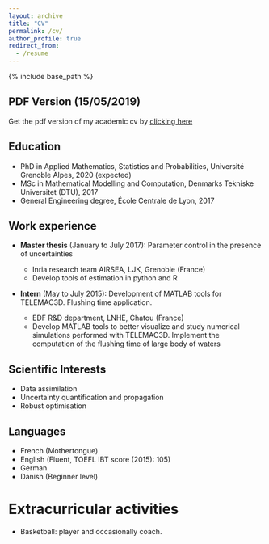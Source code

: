 ```yaml
---
layout: archive
title: "CV"
permalink: /cv/
author_profile: true
redirect_from:
  - /resume
---
```


{% include base_path %}

PDF Version (15/05/2019)
---
Get the pdf version of my academic cv by [clicking here](https://vtrappler.github.io/files/cv_vt.pdf)

Education
---
* PhD in Applied Mathematics, Statistics and Probabilities, Université Grenoble Alpes, 2020 (expected)
* MSc in Mathematical Modelling and Computation, Denmarks Tekniske Universitet (DTU), 2017
* General Engineering degree, École Centrale de Lyon, 2017



Work experience
---
* **Master thesis** (January to July 2017): Parameter control in the presence of uncertainties
  * Inria research team AIRSEA, LJK, Grenoble (France)
  * Develop tools of estimation in python and R

* **Intern** (May to July 2015): Development of MATLAB tools for TELEMAC3D. Flushing time application.
  * EDF R&D department, LNHE, Chatou (France)
  * Develop MATLAB tools to better visualize and study numerical simulations performed with TELEMAC3D. Implement the computation of the flushing time of large body of waters 
  
 
Scientific Interests
---
* Data assimilation
* Uncertainty quantification and propagation
* Robust optimisation

Languages
---
* French (Mothertongue)
* English (Fluent, TOEFL IBT score (2015): 105)
* German
* Danish (Beginner level)

<!-- Publications -->
<!-- ====== -->
<!--   <ul>{% for post in site.publications %} -->
<!--     {% include archive-single-cv.html %} -->
<!--   {% endfor %}</ul> -->
  
<!-- Talks -->
<!-- ====== -->
<!--   <ul>{% for post in site.talks %} -->
<!--     {% include archive-single-talk-cv.html %} -->
<!--   {% endfor %}</ul> -->
  
<!-- Teaching -->
<!-- ====== -->
<!--   <ul>{% for post in site.teaching %} -->
<!--     {% include archive-single-cv.html %} -->
<!--   {% endfor %}</ul> -->
  
Extracurricular activities
======
* Basketball: player and occasionally coach.
